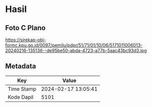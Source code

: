 # Hasil

## Foto C Plano

https://sirekap-obj-formc.kpu.go.id/0097/pemilu/pdpr/51/71/01/10/06/5171011006013-20240216-135136--de95be50-abda-4723-a77b-5aac43bc93d3.jpg


## Metadata

| Key        | Value               |
| ---------- | ------------------- |
| Time Stamp | 2024-02-17 13:05:41 |
| Kode Dapil | 5101                |



